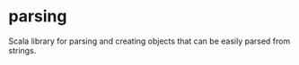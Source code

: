 parsing
=======

Scala library for parsing and creating objects that can be easily parsed from strings.
